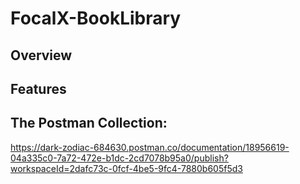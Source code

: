 # FocalX-BookLibrary
## Overview
## Features
## The Postman Collection:
https://dark-zodiac-684630.postman.co/documentation/18956619-04a335c0-7a72-472e-b1dc-2cd7078b95a0/publish?workspaceId=2dafc73c-0fcf-4be5-9fc4-7880b605f5d3
